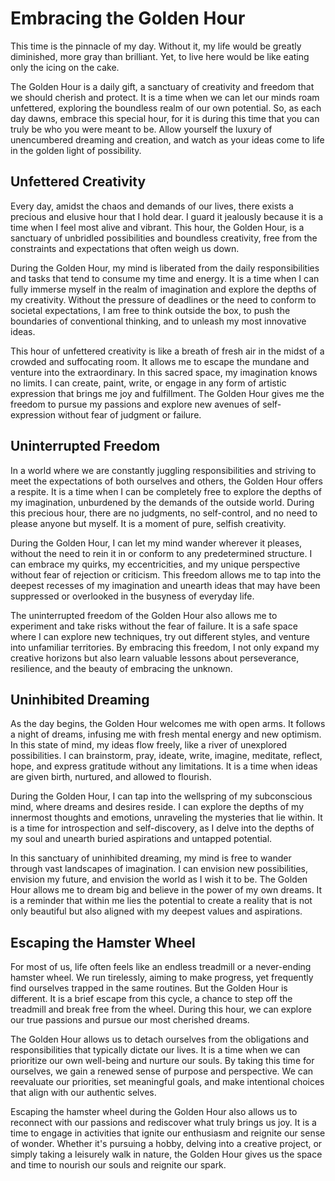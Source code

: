 # Embracing the Golden Hour

This time is the pinnacle of my day. Without it, my life would be greatly diminished, more gray than
brilliant. Yet, to live here would be like eating only the icing on the cake.

The Golden Hour is a daily gift, a sanctuary of creativity and freedom that we should cherish and
protect. It is a time when we can let our minds roam unfettered, exploring the boundless realm of
our own potential. So, as each day dawns, embrace this special hour, for it is during this time
that you can truly be who you were meant to be. Allow yourself the luxury of unencumbered dreaming
and creation, and watch as your ideas come to life in the golden light of possibility.


## Unfettered Creativity

Every day, amidst the chaos and demands of our lives, there exists a precious and elusive hour that
I hold dear. I guard it jealously because it is a time when I feel most alive and vibrant. This
hour, the Golden Hour, is a sanctuary of unbridled possibilities and boundless creativity, free
from the constraints and expectations that often weigh us down.

During the Golden Hour, my mind is liberated from the daily responsibilities and tasks that tend to
consume my time and energy. It is a time when I can fully immerse myself in the realm of
imagination and explore the depths of my creativity. Without the pressure of deadlines or the need
to conform to societal expectations, I am free to think outside the box, to push the boundaries of
conventional thinking, and to unleash my most innovative ideas.

This hour of unfettered creativity is like a breath of fresh air in the midst of a crowded and
suffocating room. It allows me to escape the mundane and venture into the extraordinary. In this
sacred space, my imagination knows no limits. I can create, paint, write, or engage in any form of
artistic expression that brings me joy and fulfillment. The Golden Hour gives me the freedom to
pursue my passions and explore new avenues of self-expression without fear of judgment or failure.


## Uninterrupted Freedom

In a world where we are constantly juggling responsibilities and striving to meet the expectations
of both ourselves and others, the Golden Hour offers a respite. It is a time when I can be
completely free to explore the depths of my imagination, unburdened by the demands of the outside
world. During this precious hour, there are no judgments, no self-control, and no need to please
anyone but myself. It is a moment of pure, selfish creativity.

During the Golden Hour, I can let my mind wander wherever it pleases, without the need to rein it in
or conform to any predetermined structure. I can embrace my quirks, my eccentricities, and my
unique perspective without fear of rejection or criticism. This freedom allows me to tap into the
deepest recesses of my imagination and unearth ideas that may have been suppressed or overlooked in
the busyness of everyday life.

The uninterrupted freedom of the Golden Hour also allows me to experiment and take risks without the
fear of failure. It is a safe space where I can explore new techniques, try out different styles,
and venture into unfamiliar territories. By embracing this freedom, I not only expand my creative
horizons but also learn valuable lessons about perseverance, resilience, and the beauty of
embracing the unknown.


## Uninhibited Dreaming

As the day begins, the Golden Hour welcomes me with open arms. It follows a night of dreams,
infusing me with fresh mental energy and new optimism. In this state of mind, my ideas flow freely,
like a river of unexplored possibilities. I can brainstorm, pray, ideate, write, imagine, meditate,
reflect, hope, and express gratitude without any limitations. It is a time when ideas are given
birth, nurtured, and allowed to flourish.

During the Golden Hour, I can tap into the wellspring of my subconscious mind, where dreams and
desires reside. I can explore the depths of my innermost thoughts and emotions, unraveling the
mysteries that lie within. It is a time for introspection and self-discovery, as I delve into the
depths of my soul and unearth buried aspirations and untapped potential.

In this sanctuary of uninhibited dreaming, my mind is free to wander through vast landscapes of
imagination. I can envision new possibilities, envision my future, and envision the world as I wish
it to be. The Golden Hour allows me to dream big and believe in the power of my own dreams. It is a
reminder that within me lies the potential to create a reality that is not only beautiful but also
aligned with my deepest values and aspirations.


## Escaping the Hamster Wheel

For most of us, life often feels like an endless treadmill or a never-ending hamster wheel. We run
tirelessly, aiming to make progress, yet frequently find ourselves trapped in the same routines.
But the Golden Hour is different. It is a brief escape from this cycle, a chance to step off the
treadmill and break free from the wheel. During this hour, we can explore our true passions and
pursue our most cherished dreams.

The Golden Hour allows us to detach ourselves from the obligations and responsibilities that
typically dictate our lives. It is a time when we can prioritize our own well-being and nurture our
souls. By taking this time for ourselves, we gain a renewed sense of purpose and perspective. We
can reevaluate our priorities, set meaningful goals, and make intentional choices that align with
our authentic selves.

Escaping the hamster wheel during the Golden Hour also allows us to reconnect with our passions and
rediscover what truly brings us joy. It is a time to engage in activities that ignite our
enthusiasm and reignite our sense of wonder. Whether it's pursuing a hobby, delving into a creative
project, or simply taking a leisurely walk in nature, the Golden Hour gives us the space and time
to nourish our souls and reignite our spark.

